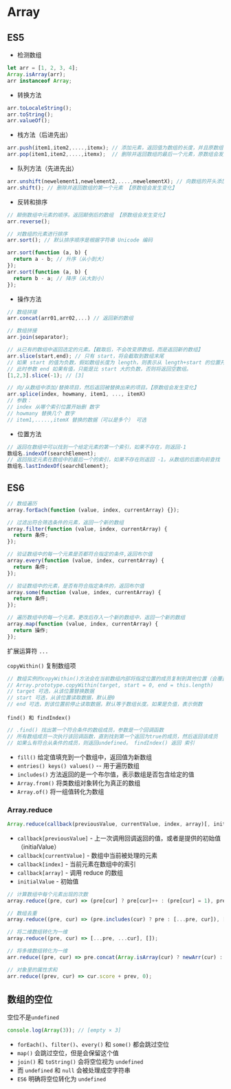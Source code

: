 # Array

## ES5

- 检测数组

```js
let arr = [1, 2, 3, 4];
Array.isArray(arr);
arr instanceof Array;
```

- 转换方法

```js
arr.toLocaleString();
arr.toString();
arr.valueOf();
```

- 栈方法（后进先出）

```js
arr.push(item1,item2,....,itemx); // 添加元素，返回值为数组的长度，并且原数组会发生变化
arr.pop(item1,item2,....,itemx);  // 删除并返回数组的最后一个元素，原数组会发生变化
```

- 队列方法（先进先出）

```js
arr.unshift(newelement1,newelement2,....,newelementX); // 向数组的开头添加一个或更多元素，并返回新的长度。【原数组会发生变化】
arr.shift(); // 删除并返回数组的第一个元素 【原数组会发生变化】
```

- 反转和排序

```js
// 颠倒数组中元素的顺序。返回颠倒后的数组 【原数组会发生变化】
arr.reverse();

// 对数组的元素进行排序
arr.sort(); // 默认排序顺序是根据字符串 Unicode 编码

arr.sort(function (a, b) {
  return a - b; // 升序（从小到大）
});
arr.sort(function (a, b) {
  return b - a; // 降序（从大到小）
});
```

- 操作方法

```js
// 数组拼接
arr.concat(arr01,arr02,...) // 返回新的数组

// 数组拼接
arr.join(separator);

// 从已有的数组中返回选定的元素。【截取后，不会改变原数组，而是返回新的数组】
arr.slice(start,end); // 只有 start，将会截取到数组末尾
// 如果 start 的值为负数，假如数组长度为 length，则表示从 length+start 的位置开始复制，
// 此时参数 end 如果有值，只能是比 start 大的负数，否则将返回空数组。
[1,2,3].slice(-1); // [3]

// 向/从数组中添加/替换项目，然后返回被替换出来的项目。【原数组会发生变化】
arr.splice(index, howmany, item1, ..., itemX)
// 参数：
// index 从哪个索引位置开始删 数字
// howmany 替换几个 数字
// item1,.....,itemX 替换的数据（可以是多个） 可选
```

- 位置方法

```js
// 返回在数组中可以找到一个给定元素的第一个索引，如果不存在，则返回-1
数组名.indexOf(searchElement);
// 返回指定元素在数组中的最后一个的索引，如果不存在则返回 -1。从数组的后面向前查找
数组名.lastIndexOf(searchElement);
```

## ES6

```js
// 数组遍历
array.forEach(function (value, index, currentArray) {});

// 过滤出符合筛选条件的元素，返回一个新的数组
array.filter(function (value, index, currentArray) {
  return 条件;
});

// 验证数组中的每一个元素是否都符合指定的条件,返回布尔值
array.every(function (value, index, currentArray) {
  return 条件;
});

// 验证数组中的元素，是否有符合指定条件的，返回布尔值
array.some(function (value, index, currentArray) {
  return 条件;
});

// 遍历数组中的每一个元素，更改后存入一个新的数组中，返回一个新的数组
array.map(function (value, index, currentArray) {
  return 操作;
});
```

扩展运算符 `...`

`copyWithin()` 复制数组项

```js
// 数组实例的copyWithin()方法会在当前数组内部将指定位置的成员复制到其他位置（会覆盖原成员）,返回新数组
// Array.prototype.copyWithin(target, start = 0, end = this.length)
// target 可选，从该位置替换数据
// start 可选，从该位置读取数据，默认是0
// end 可选，到该位置前停止读取数据，默认等于数组长度。如果是负值，表示倒数
```

`find() 和 findIndex()`

```js
// .find() 找出第一个符合条件的数组成员，参数是一个回调函数
// 所有数组成员一次执行该回调函数，直到找到第一个返回为true的成员，然后返回该成员
// 如果么有符合从条件的成员，则返回undefined。 findIndex() 返回 索引
```

- `fill()` 给定值填充到一个数组中，返回值为新数组
- `entries() keys() values()` -- 用于遍历数组
- `includes()` 方法返回的是一个布尔值，表示数组是否包含给定的值
- `Array.from()` 将类数组对象转化为真正的数组
- `Array.of()` 将一组值转化为数组

### Array.reduce

```js
Array.reduce(callback(previousValue, currentValue, index, array)[, initialValue])
```

- `callback[previousValue]` - 上一次调用回调返回的值，或者是提供的初始值（initialValue）
- `callback[currentValue]` - 数组中当前被处理的元素
- `callback[index]` - 当前元素在数组中的索引
- `callback[array]` - 调用 reduce 的数组
- `initialValue` - 初始值

```js
// 计算数组中每个元素出现的次数
array.reduce((pre, cur) => (pre[cur] ? pre[cur]++ : (pre[cur] = 1), pre), {});

// 数组去重
array.reduce((pre, cur) => (pre.includes(cur) ? pre : [...pre, cur]), []);

// 将二维数组转化为一维
array.reduce((pre, cur) => [...pre, ...cur], []);

// 将多维数组转化为一维
arr.reduce((pre, cur) => pre.concat(Array.isArray(cur) ? newArr(cur) : cur), []);

// 对象里的属性求和
arr.reduce((prev, cur) => cur.score + prev, 0);
```

## 数组的空位

空位不是`undefined`

```js
console.log(Array(3)); // [empty × 3]
```

- `forEach()`、`filter()`、`every()` 和 `some()` 都会跳过空位
- `map()` 会跳过空位，但是会保留这个值
- `join()` 和 `toString()` 会将空位视为 `undefined`
- 而 `undefined` 和 `null` 会被处理成空字符串
- `ES6` 明确将空位转化为 `undefined`
